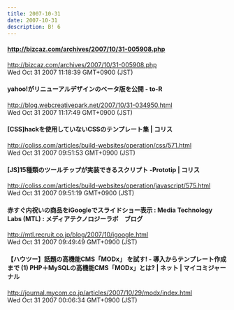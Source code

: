 ```yaml
---
title: 2007-10-31
date: 2007-10-31
description: B! 6
---
```


#### http://bizcaz.com/archives/2007/10/31-005908.php
http://bizcaz.com/archives/2007/10/31-005908.php<br>
Wed Oct 31 2007 11:18:39 GMT+0900 (JST)<br>


#### yahoo!がリニューアルデザインのベータ版を公開 - to-R
http://blog.webcreativepark.net/2007/10/31-034950.html<br>
Wed Oct 31 2007 11:17:49 GMT+0900 (JST)<br>


####   [CSS]hackを使用していないCSSのテンプレート集 | コリス
http://coliss.com/articles/build-websites/operation/css/571.html<br>
Wed Oct 31 2007 09:51:53 GMT+0900 (JST)<br>


####   [JS]15種類のツールチップが実装できるスクリプト -Prototip | コリス
http://coliss.com/articles/build-websites/operation/javascript/575.html<br>
Wed Oct 31 2007 09:51:19 GMT+0900 (JST)<br>


#### 赤すぐ内祝いの商品をiGoogleでスライドショー表示 : Media Technology Labs (MTL)  : メディアテクノロジーラボ　ブログ
http://mtl.recruit.co.jp/blog/2007/10/igoogle.html<br>
Wed Oct 31 2007 09:49:49 GMT+0900 (JST)<br>


#### 【ハウツー】話題の高機能CMS「MODx」 を試す! - 導入からテンプレート作成まで (1) PHP＋MySQLの高機能CMS「MODx」とは? | ネット | マイコミジャーナル
http://journal.mycom.co.jp/articles/2007/10/29/modx/index.html<br>
Wed Oct 31 2007 00:06:34 GMT+0900 (JST)<br>


